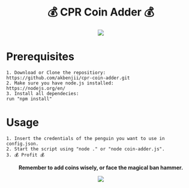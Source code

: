 <h1 align="center">💰  CPR Coin Adder 💰 </h1>


<p align="center"><img src="https://i.imgur.com/2WHchxe.png" /></p>

# Prerequisites
```
1. Download or Clone the repositiory:
https://github.com/akbenjii/cpr-coin-adder.git
2. Make sure you have node.js installed:
https://nodejs.org/en/
3. Install all dependecies:
run "npm install"
```

# Usage
```
1. Insert the credentials of the penguin you want to use in config.json.
2. Start the script using "node ." or "node coin-adder.js".
3. 💰 Profit 💰 
```

<center> 
<b> Remember to add coins wisely, or face the magical ban hammer.</b>
<p align="center"><img src="https://i.imgur.com/OvyJE3P.png" /></p>
</center>
